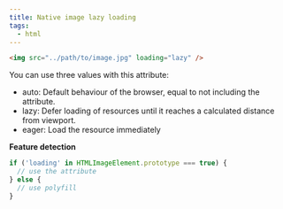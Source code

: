 ```yaml
---
title: Native image lazy loading
tags:
  - html
---
```


```html
<img src="../path/to/image.jpg" loading="lazy" />
```

You can use three values with this attribute:

- auto: Default behaviour of the browser, equal to not including the attribute.
- lazy: Defer loading of resources until it reaches a calculated distance from viewport.
- eager: Load the resource immediately

**Feature detection**

```js
if ('loading' in HTMLImageElement.prototype === true) {
  // use the attribute
} else {
  // use polyfill
}
```
